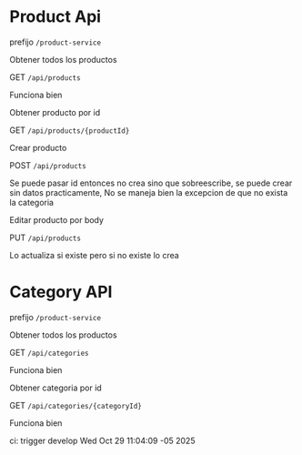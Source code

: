 # Product Api

prefijo `/product-service`

Obtener todos los productos

GET `/api/products`

Funciona bien

Obtener producto por id

GET `/api/products/{productId}`

Crear producto

POST `/api/products`

Se puede pasar id entonces no crea sino que sobreescribe, se puede crear sin datos practicamente, No se maneja bien la excepcion de que no exista la categoria


Editar producto por body

PUT `/api/products`

Lo actualiza si existe pero si no existe lo crea


# Category API

prefijo `/product-service`

Obtener todos los productos

GET `/api/categories`

Funciona bien

Obtener categoria por id

GET `/api/categories/{categoryId}`

Funciona bien

ci: trigger develop Wed Oct 29 11:04:09 -05 2025
